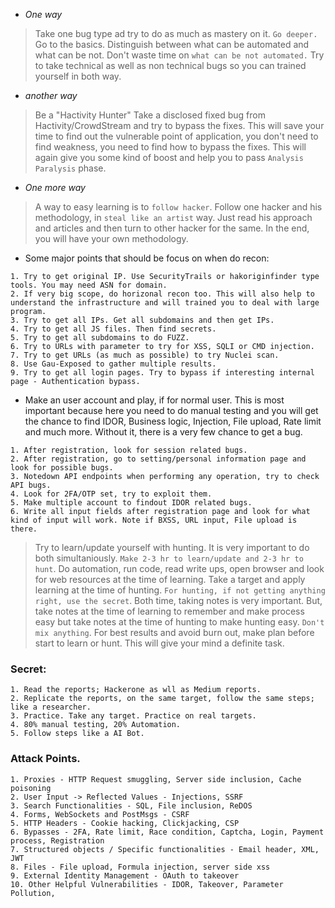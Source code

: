 - *One way*
> Take one bug type ad try to do as much as mastery on it. `Go deeper.` Go to the basics. 
> Distinguish between what can be automated and what can be not. Don't waste time on `what can be not automated.`
> Try to take technical as well as non technical bugs so you can trained yourself in both way. 

- *another way*
> Be a "Hactivity Hunter"
> Take a disclosed fixed bug from Hactivity/CrowdStream and try to bypass the fixes.
> This will save your time to find out the vulnerable point of application, you don't need to find weakness, you need to find how to bypass the fixes. 
> This will again give you some kind of boost and help you to pass `Analysis Paralysis` phase.


- *One more way*
> A way to easy learning is to `follow hacker`. Follow one hacker and his methodology, in `steal like an artist` way. Just read his approach and articles and then turn to other hacker for the same. In the end, you will have your own methodology. 

- Some major points that should be focus on when do recon:
```
1. Try to get original IP. Use SecurityTrails or hakoriginfinder type tools. You may need ASN for domain.
2. If very big scope, do horizonal recon too. This will also help to understand the infrastructure and will trained you to deal with large program. 
3. Try to get all IPs. Get all subdomains and then get IPs.
4. Try to get all JS files. Then find secrets.
5. Try to get all subdomains to do FUZZ.
6. Try to URLs with parameter to try for XSS, SQLI or CMD injection.
7. Try to get URLs (as much as possible) to try Nuclei scan.
8. Use Gau-Exposed to gather multiple results.
9. Try to get all login pages. Try to bypass if interesting internal page - Authentication bypass.
```
 
- Make an user account and play, if for normal user. This is most important because here you need to do manual testing and you will get the chance to find IDOR, Business logic, Injection, File upload, Rate limit and much more. Without it, there is a very few chance to get a bug.
```
1. After registration, look for session related bugs.
2. After registration, go to setting/personal information page and look for possible bugs.
3. Notedown API endpoints when performing any operation, try to check API bugs.
4. Look for 2FA/OTP set, try to exploit them.
5. Make multiple account to findout IDOR related bugs.
6. Write all input fields after registration page and look for what kind of input will work. Note if BXSS, URL input, File upload is there.
```

> Try to learn/update yourself with hunting. It is very important to do both simultaniously. `Make 2-3 hr to learn/update and 2-3 hr to hunt`. Do automation, run code, read write ups, open browser and look for web resources at the time of learning. Take a target and apply learning at the time of hunting. `For hunting, if not getting anything right, use the secret`. Both time, taking notes is very important. But, take notes at the time of learning to remember and make process easy but take notes at the time of hunting to make hunting easy. `Don't mix anything`. For best results and avoid burn out, make plan before start to learn or hunt. This will give your mind a definite task. 

### Secret:
```
1. Read the reports; Hackerone as wll as Medium reports.
2. Replicate the reports, on the same target, follow the same steps; like a researcher.
3. Practice. Take any target. Practice on real targets.
4. 80% manual testing, 20% Automation.
5. Follow steps like a AI Bot. 
```

### Attack Points.
```
1. Proxies - HTTP Request smuggling, Server side inclusion, Cache poisoning
2. User Input -> Reflected Values - Injections, SSRF
3. Search Functionalities - SQL, File inclusion, ReDOS
4. Forms, WebSockets and PostMsgs - CSRF
5. HTTP Headers - Cookie hacking, Clickjacking, CSP
6. Bypasses - 2FA, Rate limit, Race condition, Captcha, Login, Payment process, Registration
7. Structured objects / Specific functionalities - Email header, XML, JWT
8. Files - File upload, Formula injection, server side xss
9. External Identity Management - OAuth to takeover
10. Other Helpful Vulnerabilities - IDOR, Takeover, Parameter Pollution, 
```
